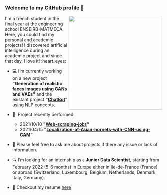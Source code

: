 ### Welcome to my GitHub profile 👋
<img align="right" width="300" height="300" src="https://user-images.githubusercontent.com/56866008/133479879-77c611ef-bb46-450c-afa6-c07fab814869.gif">
I'm a french student in the final year at the engineering school ENSEIRB-MATMECA. Here, you could find my personal and academic projects! I discovered artificial intelligence during an academic project and since that day, I love it! :heart_eyes:


- :computer: I’m currently working on a new project **"Generation of realistic faces images using GANs and VAEs"** and the existant project **"[ChatBot](https://github.com/lbrejon/ChatBot)"** using NLP concepts.
<!-- -  and the new projects: **"[Detection and localization of Asian hornets by fine-tunned CNN](https://github.com/lbrejon/Localization-of-Asian-hornets-by-fine-tunned-CNN)"**. -->

- 🔭: Project recently performed: 
    - 2021/10/10 **"[Web-scraping-jobs](https://github.com/lbrejon/Web-scraping-jobs)"**
    - 2021/04/15 **"[Localization-of-Asian-hornets-with-CNN-using-CAM](https://github.com/lbrejon/Localization-of-Asian-hornets-with-pre-trained-CNN)"**

- 💬 Please feel free to ask me about projects if there any issue or lack of information.

- :mag: I’m looking for an internship as a **Junior Data Scientist**, starting from February 2022 (5-6 months) in Europe either in Ile-de-France (France) or abroad (Switzerland, Luxembourg, Belgium, Netherlands, Denmark, Italy, Germany).

- 📝 Checkout my resume [here](https://github.com/lbrejon/lbrejon/files/7353165/Resume_BREJON_Louis.pdf)





<!--
**lbrejon/lbrejon** is a ✨ _special_ ✨ repository because its `README.md` (this file) appears on your GitHub profile.

Here are some ideas to get you started:

- 🔭 I’m currently working on ...
- 🌱 I’m currently learning ...
- 👯 I’m looking to collaborate on ...
- 🤔 I’m looking for help with ...
- 💬 Ask me about ...
- 📫 How to reach me: ...
- 😄 Pronouns: ...
- ⚡ Fun fact: ...


- 📫 How to reach me: https://www.linkedin.com/in/louisbrejon/
- louis.brejon.ia@gmail.com

-->

